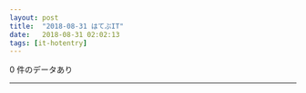 ```yaml
---
layout: post
title:  "2018-08-31 はてぶIT"
date:   2018-08-31 02:02:13
tags: [it-hotentry]
---
```

0 件のデータあり

<hr>
